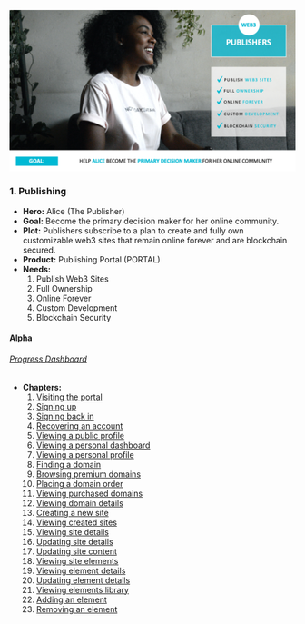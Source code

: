 ![alice](../../assets/alice.png)

### 1. Publishing

* **Hero:** Alice (The Publisher)
* **Goal:** Become the primary decision maker for her online community.
* **Plot:** Publishers subscribe to a plan to create and fully own customizable web3 sites that remain online forever and are blockchain secured.
* **Product:** Publishing Portal (PORTAL)
* **Needs:**
  1. Publish Web3 Sites
  2. Full Ownership
  3. Online Forever
  4. Custom Development
  5. Blockchain Security

#### Alpha

###### [Progress Dashboard](https://github.com/fluidtrends/carmel/projects/7)

* **Chapters:**
    1. [Visiting the portal](https://github.com/fluidtrends/carmel/issues/850)
    2. [Signing up](https://github.com/fluidtrends/carmel/issues/851)
    3. [Signing back in](https://github.com/fluidtrends/carmel/issues/852)
    4. [Recovering an account](https://github.com/fluidtrends/carmel/issues/853)
    5. [Viewing a public profile](https://github.com/fluidtrends/carmel/issues/854)
    6. [Viewing a personal dashboard](https://github.com/fluidtrends/carmel/issues/855)
    7. [Viewing a personal profile](https://github.com/fluidtrends/carmel/issues/856)
    8. [Finding a domain](https://github.com/fluidtrends/carmel/issues/857)
    9. [Browsing premium domains](https://github.com/fluidtrends/carmel/issues/858)
    10. [Placing a domain order](https://github.com/fluidtrends/carmel/issues/859)
    11. [Viewing purchased domains](https://github.com/fluidtrends/carmel/issues/860)
    12. [Viewing domain details](https://github.com/fluidtrends/carmel/issues/861)
    13. [Creating a new site](https://github.com/fluidtrends/carmel/issues/862)
    14. [Viewing created sites](https://github.com/fluidtrends/carmel/issues/863)
    15. [Viewing site details](https://github.com/fluidtrends/carmel/issues/864)
    16. [Updating site details](https://github.com/fluidtrends/carmel/issues/865)
    17. [Updating site content](https://github.com/fluidtrends/carmel/issues/866)
    18. [Viewing site elements](https://github.com/fluidtrends/carmel/issues/867)
    19. [Viewing element details](https://github.com/fluidtrends/carmel/issues/868)
    20. [Updating element details](https://github.com/fluidtrends/carmel/issues/869)
    21. [Viewing elements library](https://github.com/fluidtrends/carmel/issues/870)
    22. [Adding an element](https://github.com/fluidtrends/carmel/issues/871)
    23. [Removing an element](https://github.com/fluidtrends/carmel/issues/872)
